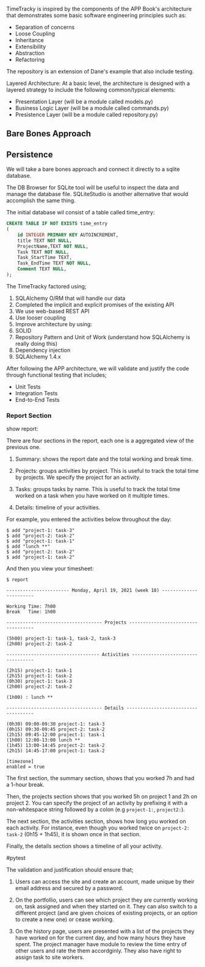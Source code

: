 TimeTracky is inspired by the components of the APP Book's architecture that demonstrates some basic software engineering principles such as:

* Separation of concerns
* Loose Coupling
* Inheritance
* Extensibility
* Abstraction
* Refactoring

The repository is an extension of Dane's example that also include testing.

Layered Architecture:
    At a basic level, the architecture is designed with a layered strategy to include the following common/typical elements:

* Presentation Layer (will be a module called models.py)
* Business Logic Layer (will be a module called commands.py)
* Presistence Layer (will be a module called repository.py)

## Bare Bones Approach

## Persistence
We will take a bare bones approach and connect it directly to a sqlite database.

The DB Browser for SQLite tool will be useful to inspect the data and manage the database file. SQLiteStudio is another alternative that would accomplish the same thing.

The initial database wil consist of a table called time_entry:

``` sql
CREATE TABLE IF NOT EXISTS time_entry
(
    id INTEGER PRIMARY KEY AUTOINCREMENT,
    title TEXT NOT NULL,
    ProjectName,TEXT NOT NULL,
    Task TEXT NOT NULL,
    Task_StartTime TEXT,
    Task_EndTime TEXT NOT NULL,
    Comment TEXT NULL,
);
```

The TimeTracky factored using;

1. SQLAlchemy O/RM that will handle our data
2. Completed the implicit and explicit promises of the existing API
3. We use web-based REST API
4. Use looser coupling
5. Improve architecture by using:
6. SOLID
7. Repository Pattern and Unit of Work (understand how SQLAlchemy is really doing this)
8. Dependency injection
9. SQLAlchemy 1.4.x

After following the APP architecture, we will validate and justify the code through functional testing that includes;
* Unit Tests
* Integration Tests
* End-to-End Tests

### Report Section
show report:

There are four sections in the report, each one is a aggregated view of the previous one.

1. Summary: shows the report date and the total working and break time.

2. Projects: groups activities by project. This is useful to track the
total time by projects. We specify the project for an activity.

3. Tasks: groups tasks by name. This is useful to track the
total time worked on a task when you have worked on it multiple times.

4. Details: timeline of your activities.


For example, you entered the activities below throughout the day:
```
$ add "project-1: task-3"
$ add "project-2: task-2"
$ add "project-1: task-1"
$ add "lunch **"
$ add "project-2: task-2"
$ add "project-1: task-2"
```

And then you view your timesheet:

```
$ report

----------------------- Monday, April 19, 2021 (week 18) -----------------------

Working Time: 7h00
Break   Time: 1h00

----------------------------------- Projects -----------------------------------

(5h00) project-1: task-1, task-2, task-3
(2h00) project-2: task-2

---------------------------------- Activities ----------------------------------

(2h15) project-1: task-1
(2h15) project-1: task-2
(0h30) project-1: task-3
(2h00) project-2: task-2

(1h00) : lunch **

----------------------------------- Details ------------------------------------

(0h30) 09:00-09:30 project-1: task-3
(0h15) 09:30-09:45 project-2: task-2
(2h15) 09:45-12:00 project-1: task-1
(1h00) 12:00-13:00 lunch **
(1h45) 13:00-14:45 project-2: task-2
(2h15) 14:45-17:00 project-1: task-2
```
```
[timezone]
enabled = true
```

The first section, the summary section, shows that you worked 7h and
had a 1-hour break.

Then, the projects section shows that you worked 5h on project 1 and
2h on project 2. You can specify the project of an activity by
prefixing it with a non-whitespace string followed by a colon (e.g
`project-1:`, `project2:`).

The next section, the activities section, shows how long you worked on
each activity. For instance, even though you worked twice on
`project-2: task-2` (0h15 + 1h45), it is shown once in that section.

Finally, the details section shows a timeline of all your activity.


#pytest

The validation and justification should ensure that;

1.  Users can access the site and create an account, made unique by their email address and secured by a password.

2.  On the portfollio, users can see which project they are currently working on, task assigned and when they started on it. They can also switch to 
    a different project (and are given choices of existing projects, or an option to create a new one) or cease working.

3.  On the history page, users are presented with a list of the projects they have worked on for the current day, and how many hours they have spent. 
    The project manager have module to review the time entry of other users and rate the them accordginly. They also have right to assign task to site workers.
